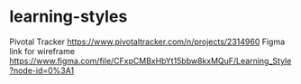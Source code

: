# learning-styles
Pivotal Tracker https://www.pivotaltracker.com/n/projects/2314960
Figma link for wireframe https://www.figma.com/file/CFxpCMBxHbYt15bbw8kxMQuF/Learning_Style?node-id=0%3A1
